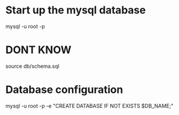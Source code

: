 

# Start up the mysql database
mysql -u root -p

# DONT KNOW
source db/schema.sql

# Database configuration
mysql -u root -p -e "CREATE DATABASE IF NOT EXISTS $DB_NAME;"